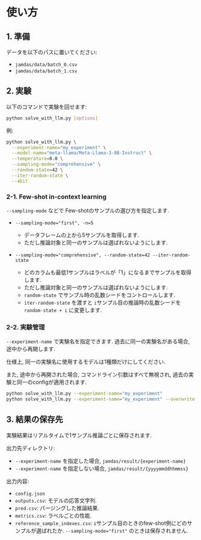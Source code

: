 # 使い方

## 1. 準備
データを以下のパスに置いてください:

- `jamdas/data/batch_0.csv`
- `jamdas/data/batch_1.csv`


## 2. 実験

以下のコマンドで実験を回せます:

```bash
python solve_with_llm.py [options]
```

例:
```bash
python solve_with_llm.py \
  --experiment-name="my_experiment" \
  --model-name="meta-llama/Meta-Llama-3-8B-Instruct" \
  --temperature=0.0 \
  --sampling-mode="comprehensive" \
  --random-state=42 \
  --iter-random-state \
  --4bit
```

### 2-1. Few-shot in-context learning

`--sampling-mode` などで Few-shotのサンプルの選び方を指定します.

- `--sampling-mode="first", -n=5`
  - データフレームの上から5サンプルを取得します.
  - ただし推論対象と同一のサンプルは選ばれないようにします.

- `--sampling-mode="comprehensive", --random-state=42 --iter-random-state`
  - どのカラムも最低1サンプルはラベルが「1」になるまでサンプルを取得します.
  - ただし推論対象と同一のサンプルは選ばれないようにします.
  - `random-state` でサンプル時の乱数シードをコントロールします.
  - `iter-random-state` を渡すと `i`サンプル目の推論時の乱数シードを `random-state + i` に変更します.

### 2-2. 実験管理

`--experiment-name` で実験名を指定できます. 過去に同一の実験名がある場合, 途中から再開します.

仕様上, 同一の実験名に使用するモデルは1種類だけにしてください.

また, 途中から再開された場合, コマンドライン引数はすべて無視され, 過去の実験と同一のconfigが適用されます.

```bash
python solve_with_llm.py --experiment-name="my_experiment"
python solve_with_llm.py --experiment-name="my_experiment" --overwrite # 最初からやり直す場合
```



## 3. 結果の保存先

実験結果はリアルタイムで1サンプル推論ごとに保存されます.

出力先ディレクトリ:
- `--experiment-name` を指定した場合, `jamdas/result/{experiment-name}`
- `--experiment-name` を指定しない場合, `jamdas/result/{yyyymmddhhmmss}`

出力内容:
- `config.json`
- `outputs.csv`: モデルの応答文字列.
- `pred.csv`: パージングした推論結果.
- `metrics.csv`: ラベルごとの性能.
- `reference_sample_indexes.csv`: `i`サンプル目のときのfew-shot例にどのサンプルが選ばれたか. `--sampling-mode="first"` のときは保存されません.